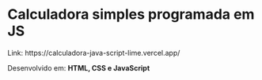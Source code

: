 <h1>Calculadora simples programada em JS</h1>
<p>Link: https://calculadora-java-script-lime.vercel.app/</p>
<p>Desenvolvido em: <strong>HTML, CSS e JavaScript</strong></p>
